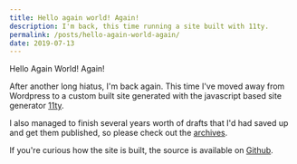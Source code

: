 ```yaml
---
title: Hello again world! Again!
description: I'm back, this time running a site built with 11ty.
permalink: /posts/hello-again-world-again/
date: 2019-07-13
---
```


Hello Again World! Again!

After another long hiatus, I'm back again. This time I've moved away from Wordpress to a custom built site generated with the javascript based site generator [11ty](https://11ty.io).

I also managed to finish several years worth of drafts that I'd had saved up and get them published, so please check out the [archives](/archive/ "blog archive").

If you're curious how the site is built, the source is available on [Github](https://github.com/AndrewAsquith/andrewasquith-ca).
